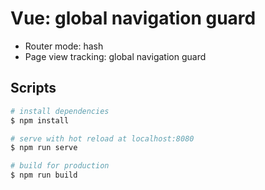 # Vue: global navigation guard

- Router mode: hash
- Page view tracking: global navigation guard

## Scripts

``` bash
# install dependencies
$ npm install

# serve with hot reload at localhost:8080
$ npm run serve

# build for production
$ npm run build
```